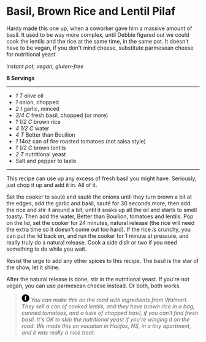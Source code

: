 # Basil, Brown Rice and Lentil Pilaf

Hardy made this one up, when a coworker gave him a massive amount of basil. It
used to be way more complex, until Debbie figured out we could cook the lentils
and the rice at the same time, in the same pot. It doesn't have to be vegan, if
you don't mind cheese, substitute parmesean cheese for nutritional yeast.

*instant pot, vegan, gluten-free*

**8 Servings**

---

- *1 T* olive oil
- *1* onion, chopped
- *2 t* garlic, minced
- *3/4 C* fresh basil, chopped (or more)
- *1 1/2 C* brown rice
- *4 1/2 C* water
- *4 T* Better than Bouilion
- *1* 14oz can of fire roasted tomatoes (not salsa style)
- *1 1/2 C* brown lentils
- *2 T* nutritional yeast
- Salt and pepper to taste

---

This recipe can use up any excess of fresh basil you might have. Seriously, just
chop it up and add it in. All of it.

Set the cooker to sauté and sauté the onions until they turn brown a bit at the
edges, add the garlic and basil, sauté for 30 seconds more, then add the rice
and stir it around a bit, until it soaks up all the oil and starts to smell
toasty. Then add the water, Better than Bouilion, tomatoes and lentils. Pop on
the lid, set the cooker for 24 minutes, natural release (the rice will need the
extra time so it doesn't come out too hard). If the rice *is* crunchy, you can
put the lid back on, and run the cooker for 1 minute at pressure, and really
truly do a natural release. Cook a side dish or two if you need something to do
while you wait.

Resist the urge to add any other spices to this recipe. The basil is the star of
the show, let it shine.

After the natural release is done, stir in the nutritional yeast. If you're not
vegan, you can use parmesean cheese instead. Or both, both works.


> ![info](./images/info-icon.png) *You can make this on the road with
ingredients from Walmart. They sell a can of cooked lentils, and they have brown
rice in a bag, canned tomatoes, and a tube of chopped basil, if you can't find
fresh basil. It's OK to skip the nutritional yeast if you're winging it on the
road. We made this on vacation in Halifax, NS, in a tiny apartment, and it was
really a nice treat.*
